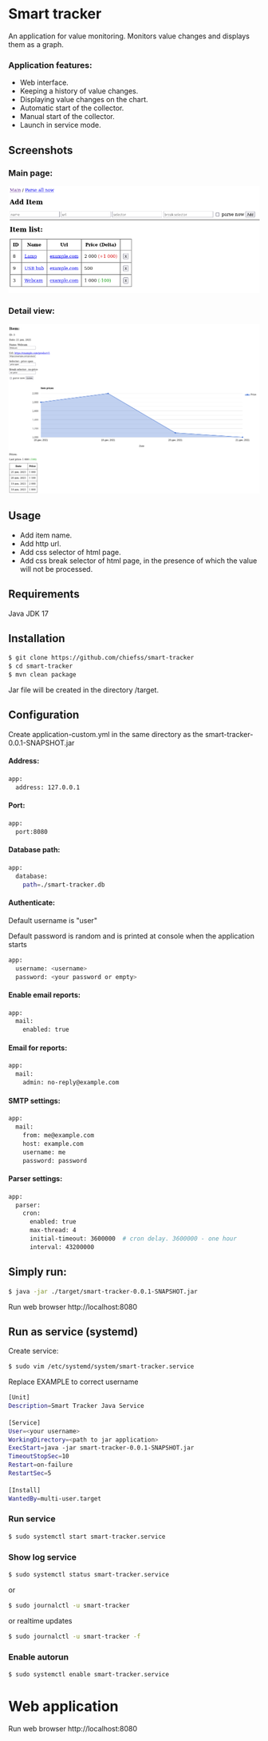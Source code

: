 # Smart tracker

An application for value monitoring. Monitors value changes and displays them as a graph.

### Application features:

* Web interface.
* Keeping a history of value changes.
* Displaying value changes on the chart.
* Automatic start of the collector.
* Manual start of the collector.
* Launch in service mode.

## Screenshots

### Main page:
![Main page](screenshots/screenshot1.png "Main page")

### Detail view:
![Detail page](screenshots/screenshot2.png "Detail page")


Usage
------------

- Add item name.
- Add http url.
- Add css selector of html page.
- Add css break selector of html page, in the presence of which the value will not be processed.


Requirements
------------

Java JDK 17


Installation
------------

```bash
$ git clone https://github.com/chiefss/smart-tracker
$ cd smart-tracker
$ mvn clean package
```

Jar file will be created in the directory <project directory>/target.


Configuration
------------
Create application-custom.yml in the same directory as the smart-tracker-0.0.1-SNAPSHOT.jar 

#### Address:

```bash
app:
  address: 127.0.0.1
```

#### Port:

```bash
app:
  port:8080
```

#### Database path:

```bash
app:
  database:
    path=./smart-tracker.db
```

#### Authenticate:

Default username is "user"

Default password is random and is printed at console when the application starts

```bash
app:
  username: <username>
  password: <your password or empty>
```

#### Enable email reports:
```bash
app:
  mail:
    enabled: true
```

#### Email for reports:

```bash
app:
  mail:
    admin: no-reply@example.com
```

#### SMTP settings:

```bash
app:
  mail:
    from: me@example.com
    host: example.com
    username: me
    password: password
```


#### Parser settings:

```bash
app:
  parser:
    cron:
      enabled: true
      max-thread: 4
      initial-timeout: 3600000  # cron delay. 3600000 - one hour
      interval: 43200000
```


Simply run:
------------

```bash
$ java -jar ./target/smart-tracker-0.0.1-SNAPSHOT.jar
```

Run web browser http://localhost:8080


Run as service (systemd)
------------
Create service:

```bash
$ sudo vim /etc/systemd/system/smart-tracker.service
```

Replace EXAMPLE to correct username

```bash
[Unit]
Description=Smart Tracker Java Service

[Service]
User=<your username>
WorkingDirectory=<path to jar application>
ExecStart=java -jar smart-tracker-0.0.1-SNAPSHOT.jar
TimeoutStopSec=10
Restart=on-failure
RestartSec=5

[Install]
WantedBy=multi-user.target
```

### Run service

```bash
$ sudo systemctl start smart-tracker.service
```

### Show log service

```bash
$ sudo systemctl status smart-tracker.service
```

or

```bash
$ sudo journalctl -u smart-tracker
```

or realtime updates

```bash
$ sudo journalctl -u smart-tracker -f
```

### Enable autorun

```bash
$ sudo systemctl enable smart-tracker.service
```

# Web application

Run web browser http://localhost:8080
